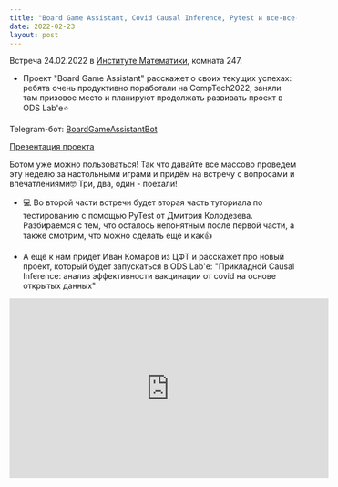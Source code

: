```yaml
---
title: "Board Game Assistant, Covid Causal Inference, Pytest и все-все-все"
date: 2022-02-23
layout: post
---
```


Встреча 24.02.2022 в [Институте Математики](https://go.2gis.com/mdkwe), комната 247.
<!--more-->

  * Проект "Board Game Assistant" расскажет о своих текущих успехах: ребята очень продуктивно поработали на CompTech2022, заняли там призовое место и планируют продолжать развивать проект в ODS Lab'е⭐

  Telegram-бот: [BoardGameAssistantBot](https://t.me/BoardGameAssistantBot)

  [Презентация проекта](https://www.youtube.com/embed/-TE2cudI-aM)


Ботом уже можно пользоваться! Так что давайте все массово проведем эту неделю за настольными играми и придём на встречу с вопросами и впечатлениями🤓 Три, два, один - поехали!

  * 💻 Во второй части встречи будет вторая часть туториала по тестированию с помощью PyTest от Дмитрия Колодезева. Разбираемся с тем, что осталось непонятным после первой части, а также смотрим, что можно сделать ещё и как👍

  * А ещё к нам придёт Иван Комаров из ЦФТ и расскажет про новый проект, который будет запускаться в ODS Lab'е: "Прикладной Causal Inference: анализ эффективности вакцинации от covid на основе открытых данных"

<iframe width="560" height="315" src="https://www.youtube.com/embed/-TE2cudI-aM" title="YouTube video player" frameborder="0" allow="accelerometer; autoplay; clipboard-write; encrypted-media; gyroscope; picture-in-picture" allowfullscreen></iframe>
